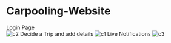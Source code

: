 # Carpooling-Website
Login Page </br>
![c2](https://user-images.githubusercontent.com/29680446/57565998-e304ef80-73e4-11e9-877b-36ea957c0251.png)
Decide a Trip and add details
![c1](https://user-images.githubusercontent.com/29680446/57565995-df716880-73e4-11e9-8b61-2649b80407a4.png)
Live Notifications
![c3](https://user-images.githubusercontent.com/29680446/57566000-e4ceb300-73e4-11e9-88d5-ee86684db6a5.png)
